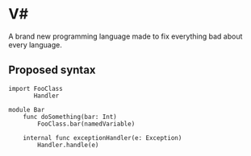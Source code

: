 # V&#35;
A brand new programming language made to fix everything bad about every language.

## Proposed syntax

```
import FooClass
       Handler

module Bar
    func doSomething(bar: Int)
        FooClass.bar(namedVariable)
        
    internal func exceptionHandler(e: Exception)
        Handler.handle(e)
```
